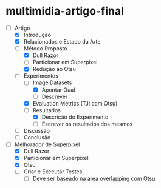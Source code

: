 # multimidia-artigo-final

- [ ] Artigo
  - [x] Introdução
  - [x] Relacionados e Estado da Arte
  - [ ] Método Proposto
    - [X] Dull Razor
    - [ ] Particionar em Superpixel
    - [X] Redução ao Otsu
  - [ ] Experimentos
    - [ ] Image Datasets
      - [X] Apontar Qual
      - [ ] Descrever
    - [X] Evaluation Metrics (TJI com Otsu)
    - [ ] Resultados
      - [X] Descrição do Experimento
      - [ ] Escrever os resultados dos mesmos
  - [ ] Discussão
  - [ ] Conclusão
- [ ] Melhorador de Superpixel
  - [X] Dull Razor
  - [X] Particionar em Superpixel
  - [X] Otsu
  - [ ] Criar e Executar Testes
    - [ ] Deve ser baseado na área overlapping com Otsu
